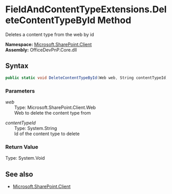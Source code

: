 # FieldAndContentTypeExtensions.DeleteContentTypeById Method  
Deletes a content type from the web by id  

**Namespace:** [Microsoft.SharePoint.Client](Microsoft.SharePoint.Client.md)  
**Assembly:** OfficeDevPnP.Core.dll  
## Syntax
```C#
public static void DeleteContentTypeById(Web web, String contentTypeId)
```
### Parameters
*web*  
&emsp;&emsp;Type: Microsoft.SharePoint.Client.Web  
&emsp;&emsp;Web to delete the content type from  
  
*contentTypeId*  
&emsp;&emsp;Type: System.String  
&emsp;&emsp;Id of the content type to delete  
  
### Return Value
Type: System.Void  

## See also
- [Microsoft.SharePoint.Client](Microsoft.SharePoint.Client.md)
